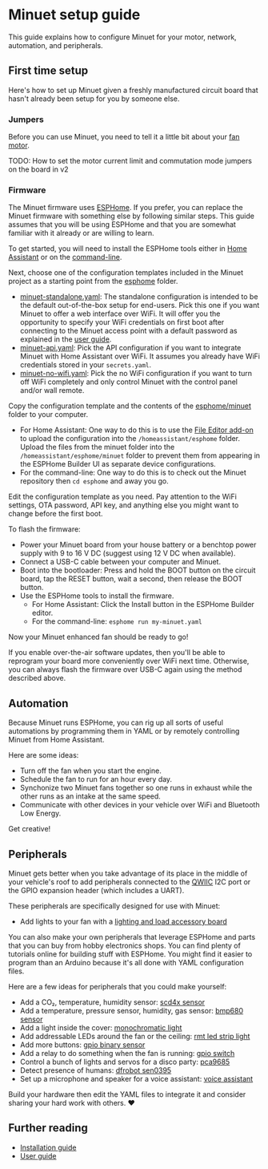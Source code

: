 # Minuet setup guide

This guide explains how to configure Minuet for your motor, network, automation, and peripherals.

## First time setup

Here's how to set up Minuet given a freshly manufactured circuit board that hasn't already been setup for you by someone else.

### Jumpers

Before you can use Minuet, you need to tell it a little bit about your [fan motor](fan-motor-guide.md).

TODO: How to set the motor current limit and commutation mode jumpers on the board in v2

### Firmware

The Minuet firmware uses [ESPHome](https://esphome.io/).  If you prefer, you can replace the Minuet firmware with something else by following similar steps.  This guide assumes that you will be using ESPHome and that you are somewhat familiar with it already or are willing to learn.

To get started, you will need to install the ESPHome tools either in [Home Assistant](https://esphome.io/guides/getting_started_hassio) or on the [command-line](https://esphome.io/guides/getting_started_command_line).

Next, choose one of the configuration templates included in the Minuet project as a starting point from the [esphome](../esphome) folder.

- [minuet-standalone.yaml](../esphome/minuet-standalone.yaml): The standalone configuration is intended to be the default out-of-the-box setup for end-users.  Pick this one if you want Minuet to offer a web interface over WiFi.  It will offer you the opportunity to specify your WiFi credentials on first boot after connecting to the Minuet access point with a default password as explained in the [user guide](user-guide.md).
- [minuet-api.yaml](../esphome/minuet-api.yaml): Pick the API configuration if you want to integrate Minuet with Home Assistant over WiFi.  It assumes you already have WiFi credentials stored in your `secrets.yaml`.
- [minuet-no-wifi.yaml](../esphome/minuet-no-wifi.yaml): Pick the no WiFi configuration if you want to turn off WiFi completely and only control Minuet with the control panel and/or wall remote.

Copy the configuration template and the contents of the [esphome/minuet](../esphome/minuet) folder to your computer.

- For Home Assistant: One way to do this is to use the [File Editor add-on](https://github.com/home-assistant/addons/blob/master/configurator/DOCS.md) to upload the configuration into the `/homeassistant/esphome` folder.  Upload the files from the minuet folder into the `/homeassistant/esphome/minuet` folder to prevent them from appearing in the ESPHome Builder UI as separate device configurations.
- For the command-line: One way to do this is to check out the Minuet repository then `cd esphome` and away you go.

Edit the configuration template as you need.  Pay attention to the WiFi settings, OTA password, API key, and anything else you might want to change before the first boot.

To flash the firmware:

- Power your Minuet board from your house battery or a benchtop power supply with 9 to 16 V DC (suggest using 12 V DC when available).
- Connect a USB-C cable between your computer and Minuet.
- Boot into the bootloader: Press and hold the BOOT button on the circuit board, tap the RESET button, wait a second, then release the BOOT button.
- Use the ESPHome tools to install the firmware.
    - For Home Assistant: Click the Install button in the ESPHome Builder editor.
    - For the command-line: `esphome run my-minuet.yaml`

Now your Minuet enhanced fan should be ready to go!

If you enable over-the-air software updates, then you'll be able to reprogram your board more conveniently over WiFi next time.  Otherwise, you can always flash the firmware over USB-C again using the method described above.

## Automation

Because Minuet runs ESPHome, you can rig up all sorts of useful automations by programming them in YAML or by remotely controlling Minuet from Home Assistant.

Here are some ideas:

- Turn off the fan when you start the engine.
- Schedule the fan to run for an hour every day.
- Synchonize two Minuet fans together so one runs in exhaust while the other runs as an intake at the same speed.
- Communicate with other devices in your vehicle over WiFi and Bluetooth Low Energy.

Get creative!

## Peripherals

Minuet gets better when you take advantage of its place in the middle of your vehicle's roof to add peripherals connected to the [QWIIC](https://www.sparkfun.com/qwiic) I2C port or the GPIO expansion header (which includes a UART).

These peripherals are specifically designed for use with Minuet:

- Add lights to your fan with a [lighting and load accessory board](../hardware/load/design-and-errata.md)

You can also make your own peripherals that leverage ESPHome and parts that you can buy from hobby electronics shops.  You can find plenty of tutorials online for building stuff with ESPHome.  You might find it easier to program than an Arduino because it's all done with YAML configuration files.

Here are a few ideas for peripherals that you could make yourself:

- Add a CO₂, temperature, humidity sensor: [scd4x sensor](https://esphome.io/components/sensor/scd4x.html)
- Add a temperature, pressure sensor, humidity, gas sensor: [bmp680 sensor](https://esphome.io/components/sensor/bme680)
- Add a light inside the cover: [monochromatic light](https://esphome.io/components/light/monochromatic)
- Add addressable LEDs around the fan or the ceiling: [rmt led strip light](https://esphome.io/components/light/esp32_rmt_led_strip)
- Add more buttons: [gpio binary sensor](https://esphome.io/components/binary_sensor/gpio)
- Add a relay to do something when the fan is running: [gpio switch](https://esphome.io/components/switch/gpio)
- Control a bunch of lights and servos for a disco party: [pca9685](https://esphome.io/components/output/pca9685)
- Detect presence of humans: [dfrobot sen0395](https://esphome.io/components/dfrobot_sen0395)
- Set up a microphone and speaker for a voice assistant: [voice assistant](https://esphome.io/components/voice_assistant.html)

Build your hardware then edit the YAML files to integrate it and consider sharing your hard work with others. ❤️

## Further reading

- [Installation guide](installation-guide.md)
- [User guide](user-guide.md)
